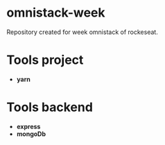 # omnistack-week
Repository created for week omnistack of rockeseat.

# Tools project
- **yarn**

# Tools backend

- **express**
- **mongoDb**
